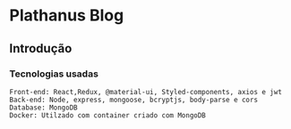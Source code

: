 # Plathanus Blog


## Introdução

### Tecnologias usadas
    Front-end: React,Redux, @material-ui, Styled-components, axios e jwt
    Back-end: Node, express, mongoose, bcryptjs, body-parse e cors
    Database: MongoDB
    Docker: Utilzado com container criado com MongoDB
    


